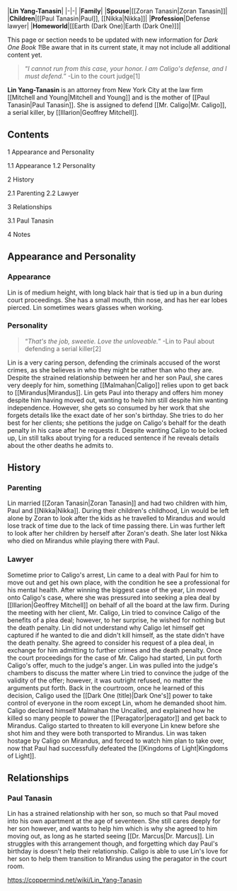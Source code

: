 |**Lin Yang-Tanasin**|
|-|-|
|**Family**|
|**Spouse**|[[Zoran Tanasin\|Zoran Tanasin]]|
|**Children**|[[Paul Tanasin\|Paul]], [[Nikka\|Nikka]]|
|**Profession**|Defense lawyer|
|**Homeworld**|[[Earth (Dark One)\|Earth (Dark One)]]|

This page or section needs to be updated with new information for *Dark One Book 1*!Be aware that in its current state, it may not include all additional content yet.

>“*I cannot run from this case, your honor. I am Caligo's defense, and I must defend.*”
\-Lin to the court judge[1]


**Lin Yang-Tanasin** is an attorney from New York City at the law firm [[Mitchell and Young\|Mitchell and Young]] and is the mother of [[Paul Tanasin\|Paul Tanasin]]. She is assigned to defend [[Mr. Caligo\|Mr. Caligo]], a serial killer, by [[Illarion\|Geoffrey Mitchell]].

## Contents

1 Appearance and Personality

1.1 Appearance
1.2 Personality


2 History

2.1 Parenting
2.2 Lawyer


3 Relationships

3.1 Paul Tanasin


4 Notes


## Appearance and Personality
### Appearance
Lin is of medium height, with long black hair that is tied up in a bun during court proceedings. She has a small mouth, thin nose, and has her ear lobes pierced. Lin sometimes wears glasses when working.

### Personality
>“*That's the job, sweetie. Love the unloveable.*”
\-Lin to Paul about defending a serial killer[2]

Lin is a very caring person, defending the criminals accused of the worst crimes, as she believes in who they might be rather than who they are. Despite the strained relationship between her and her son Paul, she cares very deeply for him, something [[Malmahan\|Caligo]] relies upon to get back to [[Mirandus\|Mirandus]]. Lin gets Paul into therapy and offers him money despite him having moved out, wanting to help him still despite him wanting independence. However, she gets so consumed by her work that she forgets details like the exact date of her son's birthday.
She tries to do her best for her clients; she petitions the judge on Caligo's behalf for the death penalty in his case after he requests it. Despite wanting Caligo to be locked up, Lin still talks about trying for a reduced sentence if he reveals details about the other deaths he admits to.

## History
### Parenting
Lin married [[Zoran Tanasin\|Zoran Tanasin]] and had two children with him, Paul and [[Nikka\|Nikka]]. During their children's childhood, Lin would be left alone by Zoran to look after the kids as he travelled to Mirandus and would lose track of time due to the lack of time passing there. Lin was further left to look after her children by herself after Zoran's death. She later lost Nikka who died on Mirandus while playing there with Paul.

### Lawyer
Sometime prior to Caligo's arrest, Lin came to a deal with Paul for him to move out and get his own place, with the condition he see a professional for his mental health. After winning the biggest case of the year, Lin moved onto Caligo's case, where she was pressured into seeking a plea deal by [[Illarion\|Geoffrey Mitchell]] on behalf of all the board at the law firm.
During the meeting with her client, Mr. Caligo, Lin tried to convince Caligo of the benefits of a plea deal; however, to her surprise, he wished for nothing but the death penalty. Lin did not understand why Caligo let himself get captured if he wanted to die and didn't kill himself, as the state didn't have the death penalty. She agreed to consider his request of a plea deal, in exchange for him admitting to further crimes and the death penalty.
Once the court proceedings for the case of Mr. Caligo had started, Lin put forth Caligo's offer, much to the judge's anger. Lin was pulled into the judge's chambers to discuss the matter where Lin tried to convince the judge of the validity of the offer; however, it was outright refused, no matter the arguments put forth. Back in the courtroom, once he learned of this decision, Caligo used the [[Dark One (title)\|Dark One's]] power to take control of everyone in the room except Lin, whom he demanded shoot him. Caligo declared himself Malmahan the Uncalled, and explained how he killed so many people to power the [[Peragator\|peragator]] and get back to Mirandus. Caligo started to threaten to kill everyone Lin knew before she shot him and they were both transported to Mirandus.
Lin was taken hostage by Caligo on Mirandus, and forced to watch him plan to take over, now that Paul had successfully defeated the [[Kingdoms of Light\|Kingdoms of Light]].

## Relationships
### Paul Tanasin
Lin has a strained relationship with her son, so much so that Paul moved into his own apartment at the age of seventeen. She still cares deeply for her son however, and wants to help him which is why she agreed to him moving out, as long as he started seeing [[Dr. Marcus\|Dr. Marcus]]. Lin struggles with this arrangement though, and forgetting which day Paul's birthday is doesn't help their relationship. Caligo is able to use Lin's love for her son to help them transition to Mirandus using the peragator in the court room.



https://coppermind.net/wiki/Lin_Yang-Tanasin